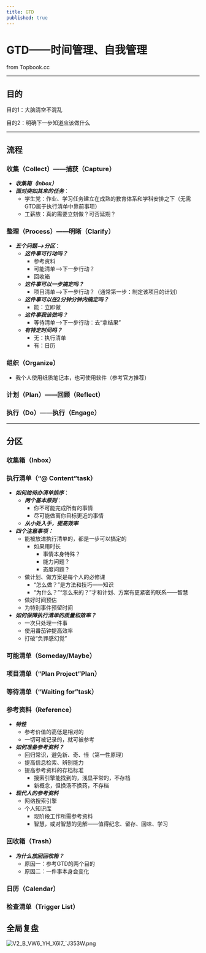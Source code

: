 ```yaml
---
title: GTD
published: true
---
```


# GTD——时间管理、自我管理

from Topbook.cc

***

## 目的

目的1：大脑清空不混乱

目的2：明确下一步知道应该做什么

***

## 流程

### 收集（Collect）——捕获（Capture）

* ***收集箱（Inbox）***
* ***面对突如其来的任务***：
  * 学生党：作业、学习任务建立在成熟的教育体系和学科安排之下（无需GTD属于执行清单中靠前事项）
  * 工薪族：真的需要立刻做？可否延期？

### 整理（Process）——明晰（Clarify）

* ***五个问题——>分区***：
  * ***这件事可行动吗？***
    * 参考资料
    * 可能清单——>下一步行动？
    * 回收箱
  * ***这件事可以一步搞定吗？***
    * 项目清单——>下一步行动？（通常第一步：制定该项目的计划）
  * ***这件事可以在2分钟分钟内搞定吗？***
    * 能：立即做
  * ***这件事我该做吗？***
    * 等待清单——>下一步行动：去“拿结果”
  * ***有特定时间吗？***
    * 无：执行清单
    * 有：日历

### 组织（Organize）

* 我个人使用纸质笔记本，也可使用软件（参考官方推荐）

### 计划（Plan）——回顾（Reflect）

### 执行（Do）——执行（Engage）

***

## 分区

### 收集箱（Inbox）

### 执行清单（“@ Content”task）

* ***如何给待办清单排序***：
  * ***两个基本原则***：
    * 你不可能完成所有的事情
    * 尽可能做离你目标更近的事情
  * ***从小处入手，提高效率***
* ***四个注意事项：***
  * 能被放进执行清单的，都是一步可以搞定的
    * 如果用时长
      * 事情本身特殊？
      * 能力问题？
      * 态度问题？
  * 做计划、做方案是每个人的必修课
    * “怎么做？”是方法和技巧——知识
    * “为什么？”“怎么来的？”才和计划、方案有更紧密的联系——智慧
  * 做好时间预估
  * 为特别事件预留时间
* ***如何保障执行清单的质量和效率？***
  * 一次只处理一件事
  * 使用番茄钟提高效率
  * 打破“负罪感幻觉”

### 可能清单（Someday/Maybe）

### 项目清单（“Plan Project”Plan）

### 等待清单（“Waiting for”task）

### 参考资料（Reference）

* ***特性***
  * 参考价值的高低是相对的
  * 一切可被记录的，就可被参考
* ***如何准备参考资料？***
  * 回归常识，避免新、奇、怪（第一性原理）
  * 提高信息检索、辨别能力
  * 提高参考资料的存档标准
    * 搜索引擎能找到的，浅显平常的，不存档
    * 新概念，但换汤不换药，不存档
* ***现代人的参考资料***
  * 网络搜索引擎
  * 个人知识库
    * 现阶段工作所需参考资料
    * 智慧，或对智慧的见解——值得纪念、留存、回味、学习

### 回收箱（Trash）

* ***为什么放回回收箱？***
  * 原因一：参考GTD的两个目的
  * 原因二：一件事本身会变化

### 日历（Calendar）

### 检查清单（Trigger List）

## 全局复盘

![V2_B_VW6_YH_X6I7_`J353W.png](https://i.loli.net/2020/02/22/Pr1Wmonh3Tj27cg.png)